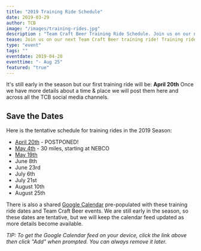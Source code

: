 ```yaml
---
title: "2019 Training Ride Schedule"
date: 2019-03-29
author: TCB
image: "/images/training-rides.jpg"
description : "Team Craft Beer Training Ride Schedule. Join us on our next training ride!"
tease: Join us on our next Team Craft Beer training ride! Training rides are open to everyone. You don't have to be part of our team but - fair notice - we may try to recruit you. 
type: "event"
tags: "" 
eventdate: 2019-04-20
eventtime: "- Aug 25"
featured: "true"
---
```


It's still early in the season but our first training ride will be: **April 20th**
Once we have more details about a time & place we will post them here and across all the TCB social media channels. 

## Save the Dates

Here is the tentative schedule for training rides in the 2019 Season: 

- [April 20th][2] - POSTPONED! 
- [May 4th][3] - 30 miles, starting at NEBCO
- [May 19th][4]
- June 8th 
- June 23rd
- July 6th
- July 21st
- August 10th
- August 25th

There is also a shared [Google Calendar][1] pre-populated with these training ride dates and Team Craft Beer events. We are still early in the season, so these dates are tentative, but we will keep the calendar feed updated as more details become available. 

*TIP: To get the Google Calendar feed on your device, click the link above then click "Add" when prompted. You can always remove it later.*

[1]: https://calendar.google.com/calendar?cid=c29pY281NjhuamtmM3VkYTRkcmF0YTgzODBAZ3JvdXAuY2FsZW5kYXIuZ29vZ2xlLmNvbQ
[2]: /events/ride-2019-04-20/
[3]: /events/ride-2019-05-04/
[4]: /events/ride-2019-05-19/